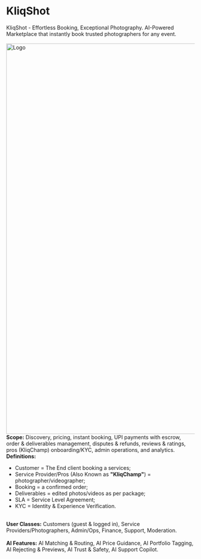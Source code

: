 # KliqShot
KliqShot - Effortless Booking, Exceptional Photography. AI-Powered Marketplace that instantly book trusted photographers for any event.
</br>
</br>
<img width="3535" height="1044" alt="Logo" src="https://github.com/user-attachments/assets/f830daa1-78a2-4048-aaaa-4fc34eeb3b75" />
<b>Scope:</b> Discovery, pricing, instant booking, UPI payments with escrow, order & deliverables management, disputes & refunds, reviews & ratings, pros (KliqChamp) onboarding/KYC, admin operations, and analytics.
</br>
<b>Definitions:</b> </br>
- Customer = The End client booking a services; </br>
- Service Provider/Pros (Also Known as <b>"KliqChamp"</b>) = photographer/videographer;</br>
- Booking = a confirmed order;</br>
- Deliverables = edited photos/videos as per package;</br>
- SLA = Service Level Agreement;</br>
- KYC = Identity & Experience Verification.</br>
</br>
<b>User Classes:</b>  Customers (guest & logged in), Service Providers/Photographers, Admin/Ops, Finance, Support, Moderation.
</br> </br>
<b>AI Features:</b>  
AI Matching & Routing, AI Price Guidance, AI Portfolio Tagging, AI Rejecting & Previews, AI Trust & Safety, AI Support Copilot.

